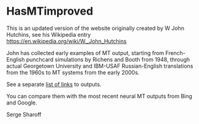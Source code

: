 # HasMTimproved

This is an updated version of the website originally created by W John Hutchins, see his Wikipedia entry https://en.wikipedia.org/wiki/W._John_Hutchins

John has collected early examples of MT output, starting from French-English punchcard simulations by Richens and Booth from 1948, through actual Georgetown University and IBM-USAF Russian-English translations from  the 1960s to MT systems from the early 2000s.

See a separate [list of links](file-list.html) to outputs.


You can compare them with the most recent neural MT outputs from Bing and Google.

Serge Sharoff

